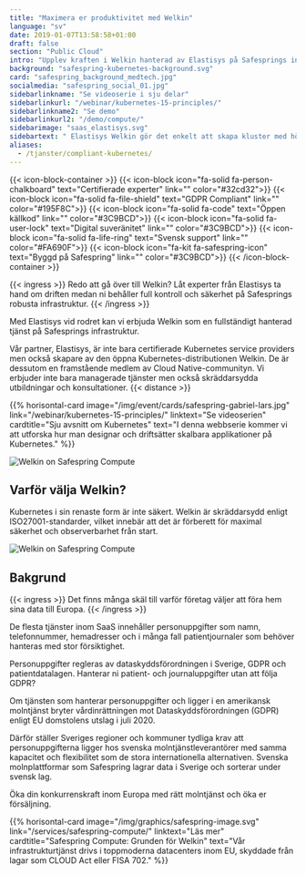 ```yaml
---
title: "Maximera er produktivitet med Welkin"
language: "sv"
date: 2019-01-07T13:58:58+01:00
draft: false
section: "Public Cloud"
intro: "Upplev kraften i Welkin hanterad av Elastisys på Safesprings infrastruktur."
background: "safespring-kubernetes-background.svg"
card: "safespring_background_medtech.jpg"
socialmedia: "safespring_social_01.jpg"
sidebarlinkname: "Se videoserie i sju delar"
sidebarlinkurl: "/webinar/kubernetes-15-principles/"
sidebarlinkname2: "Se demo"
sidebarlinkurl2: "/demo/compute/"
sidebarimage: "saas_elastisys.svg"
sidebartext: " Elastisys Welkin gör det enkelt att skapa kluster med hög regelefterlevnad, medan vi ser till att er infrastruktur är optimerad för era specifika behov."
aliases:
  - /tjanster/compliant-kubernetes/
---
```


{{< icon-block-container >}}
{{< icon-block icon="fa-solid fa-person-chalkboard" text="Certifierade experter" link="" color="#32cd32">}}
{{< icon-block icon="fa-solid fa-file-shield" text="GDPR Compliant" link="" color="#195F8C">}}
{{< icon-block icon="fa-solid fa-code" text="Öppen källkod" link="" color="#3C9BCD">}}
{{< icon-block icon="fa-solid fa-user-lock" text="Digital suveränitet" link="" color="#3C9BCD">}}
{{< icon-block icon="fa-solid fa-life-ring" text="Svensk support" link="" color="#FA690F">}}
{{< icon-block icon="fa-kit fa-safespring-icon" text="Byggd på Safespring" link="" color="#3C9BCD">}}
{{< /icon-block-container >}}

{{< ingress >}}
Redo att gå över till Welkin? Låt experter från Elastisys ta hand om driften medan ni behåller full kontroll och säkerhet på Safesprings robusta infrastruktur.
{{< /ingress >}}

Med Elastisys vid rodret kan vi erbjuda Welkin som en fullständigt hanterad tjänst på Safesprings infrastruktur.

Vår partner, Elastisys, är inte bara certifierade Kubernetes service providers men också skapare av den öppna Kubernetes-distributionen Welkin. De är dessutom en framstående medlem av Cloud Native-communityn. Vi erbjuder inte bara managerade tjänster men också skräddarsydda utbildningar och konsultationer.
{{< distance >}}

{{% horisontal-card image="/img/event/cards/safespring-gabriel-lars.jpg" link="/webinar/kubernetes-15-principles/" linktext="Se videoserien" cardtitle="Sju avsnitt om Kubernetes" text="I denna webbserie kommer vi att utforska hur man designar och driftsätter skalbara applikationer på Kubernetes." %}}

![Welkin on Safespring Compute](/img/saas/elastisys-safespring-compliant-kubernetes-pyramid.svg)

## Varför välja Welkin?

Kubernetes i sin renaste form är inte säkert. Welkin är skräddarsydd enligt ISO27001-standarder, vilket innebär att det är förberett för maximal säkerhet och observerbarhet från start.

![Welkin on Safespring Compute](/img/saas/safespring-compliant-kubernetes-chart.svg)

## Bakgrund

{{< ingress >}}
Det finns många skäl till varför företag väljer att föra hem sina data till Europa.
{{< /ingress >}}

De flesta tjänster inom SaaS innehåller personuppgifter som namn, telefonnummer, hemadresser och i många fall patientjournaler som behöver hanteras med stor försiktighet.

Personuppgifter regleras av dataskyddsförordningen i Sverige, GDPR och patientdatalagen. Hanterar ni patient- och journaluppgifter utan att följa GDPR?

Om tjänsten som hanterar personuppgifter och ligger i en amerikansk molntjänst bryter vårdinrättningen mot Dataskyddsförordningen (GDPR) enligt EU domstolens utslag i juli 2020.

Därför ställer Sveriges regioner och kommuner tydliga krav att personuppgifterna ligger hos svenska molntjänstleverantörer med samma kapacitet och flexibilitet som de stora internationella alternativen. Svenska molnplattformar som Safespring lagrar data i Sverige och sorterar under svensk lag.

Öka din konkurrenskraft inom Europa med rätt molntjänst och öka er försäljning.

{{% horisontal-card image="/img/graphics/safespring-image.svg" link="/services/safespring-compute/" linktext="Läs mer" cardtitle="Safespring Compute: Grunden för Welkin" text="Vår infrastrukturtjänst drivs i toppmoderna datacenters inom EU, skyddade från lagar som CLOUD Act eller FISA 702." %}}
